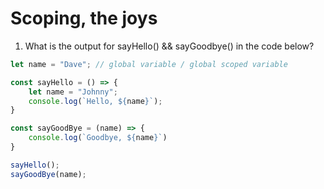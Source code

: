# Scoping, the joys

1. What is the output for sayHello() && sayGoodbye() in the code below?

```javascript
let name = "Dave"; // global variable / global scoped variable

const sayHello = () => {
    let name = "Johnny"; 
    console.log(`Hello, ${name}`);
}

const sayGoodBye = (name) => {
    console.log(`Goodbye, ${name}`)
}

sayHello();
sayGoodBye(name);
```